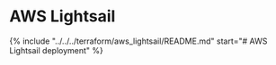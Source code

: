 # AWS Lightsail

{%
    include "../../../terraform/aws_lightsail/README.md"
    start="# AWS Lightsail deployment"
%}
